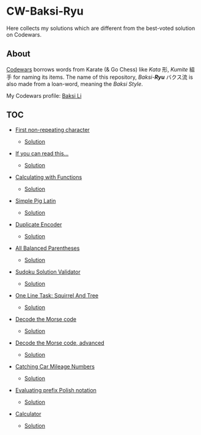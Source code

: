 # CW-Baksi-Ryu
Here collects my solutions which are different from the best-voted solution on Codewars.


## About
[Codewars](https://www.codewars.com/about) borrows words from Karate (& Go Chess) like *Kata* 形, *Kumite* 組手 for naming its items. The name of this repository, *Baksi-**Ryu*** バクス流 is also made from a loan-word, meaning the  *Baksi Style*.

My Codewars profile: [Baksi Li](https://www.codewars.com/users/Baksi%20Li)

<!-- Simplicity is the first concern. -->

<!-- I prefer functional programming approach, carefully annotated types for functions, and avoid mutable states. -->

## TOC
- [First non-repeating character](https://www.codewars.com/kata/52bc74d4ac05d0945d00054e/)
	- [Solution](./Python/5kyu/first_non-repeating_character.py)
- [If you can read this...](https://www.codewars.com/kata/586538146b56991861000293/)
	- [Solution](./Python/6kyu/if_you_can_read_this.py)
- [Calculating with Functions](https://www.codewars.com/kata/525f3eda17c7cd9f9e000b39/)
	- [Solution](./Python/5kyu/calculating_with_function.py)
- [Simple Pig Latin](https://www.codewars.com/kata/520b9d2ad5c005041100000f/)
	- [Solution](./Python/5kyu/simple_pig_latin.py)
- [Duplicate Encoder](https://www.codewars.com/kata/54b42f9314d9229fd6000d9c/)
	- [Solution](./Python/6kyu/duplicate_encoder.py)
- [All Balanced Parentheses](https://www.codewars.com/kata/5426d7a2c2c7784365000783/)
	- [Solution](./Python/4kyu/all_balanced_parentheses.py)
- [Sudoku Solution Validator](https://www.codewars.com/kata/529bf0e9bdf7657179000008/)
	- [Solution](./Python/4kyu/sudoku_solution_validator.py)
- [One Line Task: Squirrel And Tree](https://www.codewars.com/kata/59016379ee5456d8cc00000f/)
	- [Solution](./Python/4kyu/squirrel_and_tree.py)

- [Decode the Morse code](https://www.codewars.com/kata/54b724efac3d5402db00065e/)
	- [Solution](./Python/6kyu/decode_the_morse_code.py)
- [Decode the Morse code, advanced](https://www.codewars.com/kata/54b72c16cd7f5154e9000457/solutions/python)
	- [Solution](./Python/4kyu/decode_morse_advanced.py)

- [Catching Car Mileage Numbers](https://www.codewars.com/kata/52c4dd683bfd3b434c000292/)
	- [Solution](./Python/4kyu/catching_car_mileage_numbers.py)
- [Evaluating prefix Polish notation](https://www.codewars.com/kata/5e5b7f55c2e8ae0016f42339)
	- [Solution](./Python/6kyu/evaluate_prefix_polish.py)
- [Calculator](https://www.codewars.com/kata/5235c913397cbf2508000048/)
	- [Solution](./Python/3kyu/calculator.py)
